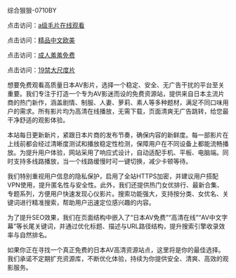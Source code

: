 综合狠狠-0710BY

点击访问：<a href="https://heiliaoxwd5i8.pages.dev">a级毛片在线观看</a>

点击访问：<a href="https://heiliaowt0d7p.pages.dev">精品中文欧美</a>

点击访问：<a href="https://heiliaoga6s9v.pages.dev">成人羞羞免费</a>

点击访问：<a href="https://heiliaoow5kzm.pages.dev">19禁大尺度片</a>

想要免费观看高质量日本AV影片，选择一个稳定、安全、无广告干扰的平台至关重要。我们专注于打造一个专为AV影迷而设的免费资源站，提供来自日本主流片商的热门新作，涵盖剧情、制服、人妻、萝莉、素人等多种题材，满足不同口味用户的需求。所有影片均为高清在线播放，无需下载，页面清爽无广告跳转，给您最干净舒适的观影体验。

本站每日更新新片，紧跟日本片商的发布节奏，确保内容的新鲜度。每一部影片在上线前都会经过清晰度测试和播放稳定性检测，保障用户在不同设备上都能流畅播放。为提升用户体验，网站采用了响应式设计，自动适配手机、平板、电脑端。同时支持多线路播放，当一个线路缓慢时可一键切换，减少卡顿等待。

我们特别重视用户信息的隐私保护，启用了全站HTTPS加密，并建议用户搭配VPN使用，提升匿名性与安全性。此外，我们还提供热门女优排行、最新合集、专题系列，方便用户快速发现心仪影片。搜索功能强大，支持按分类、女优名、关键词进行精准搜索，帮助用户迅速定位感兴趣的内容。

为了提升SEO效果，我们在页面结构中嵌入了“日本AV免费”“高清在线”“AV中文字幕”等长尾关键词，并通过优化标题、描述与URL路径结构，提升搜索引擎收录效率与自然排名。

如果你正在寻找一个真正免费的日本AV高清资源站点，这里将是你的最佳选择。我们承诺不定期扩充资源库，不断优化体验，持续为你提供安全、清爽、高效的观影服务。

<span style="display:none;">[Canonical link]( https://github.com/ribenaaa1111/317862 ）</span>

